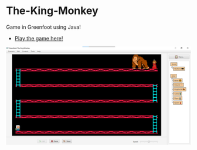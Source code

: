 # The-King-Monkey
Game in Greenfoot using Java!

- <a href="https://www.greenfoot.org/scenarios/29497">Play the game here! </a>

![alt text](https://github.com/gustavoestevesr/The-King-Monkey/blob/main/The%20King%20Monkey.png)
